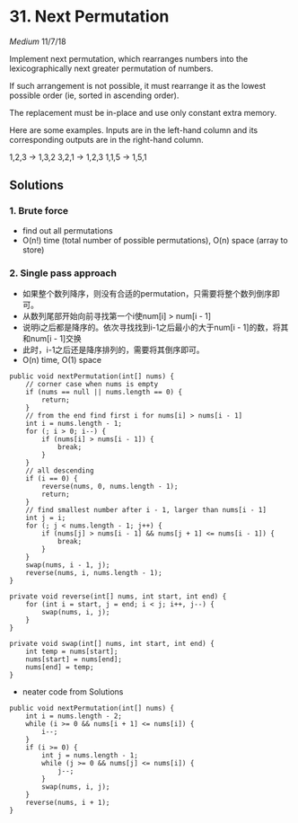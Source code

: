 # 31. Next Permutation
*Medium*
11/7/18

Implement next permutation, which rearranges numbers into the lexicographically next greater permutation of numbers.

If such arrangement is not possible, it must rearrange it as the lowest possible order (ie, sorted in ascending order).

The replacement must be in-place and use only constant extra memory.

Here are some examples. Inputs are in the left-hand column and its corresponding outputs are in the right-hand column.

1,2,3 → 1,3,2
3,2,1 → 1,2,3
1,1,5 → 1,5,1

## Solutions
### 1. Brute force
* find out all permutations
* O(n!) time (total number of possible permutations), O(n) space (array to store)

### 2. Single pass approach
* 如果整个数列降序，则没有合适的permutation，只需要将整个数列倒序即可。
* 从数列尾部开始向前寻找第一个i使num[i] > num[i - 1]
* 说明i之后都是降序的。依次寻找找到i-1之后最小的大于num[i - 1]的数，将其和num[i - 1]交换
* 此时，i-1之后还是降序排列的，需要将其倒序即可。
* O(n) time, O(1) space
```
public void nextPermutation(int[] nums) {
    // corner case when nums is empty
    if (nums == null || nums.length == 0) {
        return;
    }
    // from the end find first i for nums[i] > nums[i - 1]
    int i = nums.length - 1;
    for (; i > 0; i--) {
        if (nums[i] > nums[i - 1]) {
            break;
        }
    }
    // all descending
    if (i == 0) {
        reverse(nums, 0, nums.length - 1);
        return;
    }
    // find smallest number after i - 1, larger than nums[i - 1]
    int j = i;
    for (; j < nums.length - 1; j++) {
        if (nums[j] > nums[i - 1] && nums[j + 1] <= nums[i - 1]) {
            break;
        }
    }
    swap(nums, i - 1, j);
    reverse(nums, i, nums.length - 1);
}

private void reverse(int[] nums, int start, int end) {
    for (int i = start, j = end; i < j; i++, j--) {
        swap(nums, i, j);
    }
}

private void swap(int[] nums, int start, int end) {
    int temp = nums[start];
    nums[start] = nums[end];
    nums[end] = temp;
}
```
* neater code from Solutions
```
public void nextPermutation(int[] nums) {
    int i = nums.length - 2;
    while (i >= 0 && nums[i + 1] <= nums[i]) {
        i--;
    }
    if (i >= 0) {
        int j = nums.length - 1;
        while (j >= 0 && nums[j] <= nums[i]) {
            j--;
        }
        swap(nums, i, j);
    }
    reverse(nums, i + 1);
}
```
